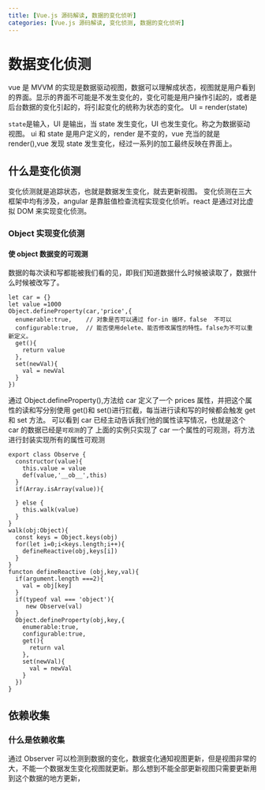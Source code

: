 ```yaml
---
title: [Vue.js 源码解读, 数据的变化侦听]
categories: [Vue.js 源码解读, 变化侦测, 数据的变化侦听]
---
```


# 数据变化侦测

vue 是 MVVM 的实现是数据驱动视图，数据可以理解成状态，视图就是用户看到的界面。显示的界面不可能是不发生变化的，变化可能是用户操作引起的，或者是后台数据的变化引起的，将引起变化的统称为状态的变化。
UI = render(state)

`state`是输入，UI 是输出，当 state 发生变化，UI 也发生变化。称之为数据驱动视图。
ui 和 state 是用户定义的，render 是不变的，vue 充当的就是 render(),vue 发现 state 发生变化，经过一系列的加工最终反映在界面上。

## 什么是变化侦测

变化侦测就是追踪状态，也就是数据发生变化，就去更新视图。
变化侦测在三大框架中均有涉及，angular 是靠脏值检查流程实现变化侦听。react 是通过对比虚拟 DOM 来实现变化侦测。

### Object 实现变化侦测

#### 使 object 数据变的可观测

数据的每次读和写都能被我们看的见，即我们知道数据什么时候被读取了，数据什么时候被改写了。

```
let car = {}
let value =1000
Object.defineProperty(car,'price',{
  enumerable:true,    // 对象是否可以通过 for-in 循环，false  不可以
  configurable:true,  // 能否使用delete、能否修改属性的特性。false为不可以重新定义。
  get(){
    return value
  },
  set(newVal){
    val = newVal
  }
})
```

通过 Object.defineProperty(),方法给 car 定义了一个 prices 属性，并把这个属性的读和写分别使用
get()和 set()进行拦截，每当进行读和写的时候都会触发 get 和 set 方法。
可以看到 car 已经主动告诉我们他的属性读写情况，也就是这个 car 的数据已经是`可观测`的了
上面的实例只实现了 car 一个属性的可观测，将方法进行封装实现所有的属性可观测

```
export class Observe {
  constructor(value){
    this.value = value
    def(value,'__ob__',this)
  }
  if(Array.isArray(value)){

  } else {
    this.walk(value)
  }
}
walk(obj:Object){
  const keys = Object.keys(obj)
  for(let i=0;i<keys.length;i++){
    defineReactive(obj,keys[i])
  }
}
functon defineReactive (obj,key,val){
  if(argument.length ===2){
    val = obj[key]
  }
  if(typeof val === 'object'){
     new Observe(val)
  }
  Object.defineProperty(obj,key,{
    enumerable:true,
    configurable:true,
    get(){
      return val
    },
    set(newVal){
      val = newVal
    }
  })
}
```

## 依赖收集

### 什么是依赖收集

通过 Observer 可以检测到数据的变化，数据变化通知视图更新，但是视图非常的大，不能一个数据发生变化视图就更新。那么想到不能全部更新视图只需要更新用到这个数据的地方更新，
